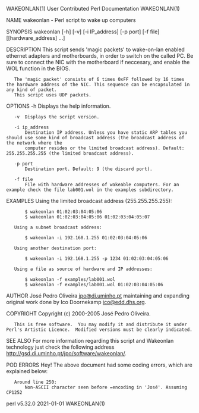 WAKEONLAN(1)                                                     User Contributed Perl Documentation                                                    WAKEONLAN(1)

NAME
       wakeonlan - Perl script to wake up computers

SYNOPSIS
       wakeonlan [-h] [-v] [-i IP_address] [-p port] [-f file] [[hardware_address] ...]

DESCRIPTION
       This script sends 'magic packets' to wake-on-lan enabled ethernet adapters and motherboards, in order to switch on the called PC. Be sure to connect the NIC
       with the motherboard if neccesary, and enable the WOL function in the BIOS.

       The 'magic packet' consists of 6 times 0xFF followed by 16 times the hardware address of the NIC. This sequence can be encapsulated in any kind of packet.
       This script uses UDP packets.

OPTIONS
       -h  Displays the help information.

       -v  Displays the script version.

       -i ip_address
           Destination IP address. Unless you have static ARP tables you should use some kind of broadcast address (the broadcast address of the network where the
           computer resides or the limited broadcast address). Default: 255.255.255.255 (the limited broadcast address).

       -p port
           Destination port. Default: 9 (the discard port).

       -f file
           File with hardware addresses of wakeable computers. For an example check the file lab001.wol in the examples subdirectory.

EXAMPLES
       Using the limited broadcast address (255.255.255.255):

           $ wakeonlan 01:02:03:04:05:06
           $ wakeonlan 01:02:03:04:05:06 01:02:03:04:05:07

       Using a subnet broadcast address:

           $ wakeonlan -i 192.168.1.255 01:02:03:04:05:06

       Using another destination port:

           $ wakeonlan -i 192.168.1.255 -p 1234 01:02:03:04:05:06

       Using a file as source of hardware and IP addresses:

           $ wakeonlan -f examples/lab001.wol
           $ wakeonlan -f examples/lab001.wol 01:02:03:04:05:06

AUTHOR
       José Pedro Oliveira <jpo@di.uminho.pt> maintaining and expanding original work done by Ico Doornekamp <ico@edd.dhs.org>.

COPYRIGHT
       Copyright (c) 2000-2005 José Pedro Oliveira.

       This is free software.  You may modify it and distribute it under Perl's Artistic Licence.  Modified versions must be clearly indicated.

SEE ALSO
       For more information regarding this script and Wakeonlan technology just check the following address http://gsd.di.uminho.pt/jpo/software/wakeonlan/.

POD ERRORS
       Hey! The above document had some coding errors, which are explained below:

       Around line 250:
           Non-ASCII character seen before =encoding in 'José'. Assuming CP1252

perl v5.32.0                                                                 2021-01-01                                                                 WAKEONLAN(1)
